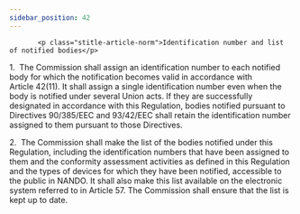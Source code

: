 ```yaml
---
sidebar_position: 42
---
```

           <p class="stitle-article-norm">Identification number and list of notified bodies</p>
   <p class="norm">1.&nbsp;&nbsp;The Commission shall assign an 
identification number to each notified body for which the notification 
becomes valid in accordance with Article&nbsp;42(11). It shall assign a 
single identification number even when the body is notified under 
several Union acts. If they are successfully designated in accordance 
with this Regulation, bodies notified pursuant to 
Directives&nbsp;90/385/EEC and 93/42/EEC shall retain the identification
 number assigned to them pursuant to those Directives.</p>
   <p class="norm">2.&nbsp;&nbsp;The Commission shall make the list of 
the bodies notified under this Regulation, including the identification 
numbers that have been assigned to them and the conformity assessment 
activities as defined in this Regulation and the types of devices for 
which they have been notified, accessible to the public in NANDO. It 
shall also make this list available on the electronic system referred to
 in Article&nbsp;57. The Commission shall ensure that the list is kept 
up to date.</p>